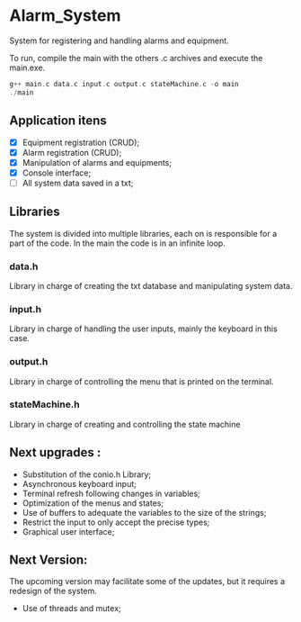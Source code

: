# Alarm_System
System for registering and handling alarms and equipment.

To run, compile the main with the others .c archives and execute the main.exe.
```c
g++ main.c data.c input.c output.c stateMachine.c -o main
./main
```
## Application itens
- [X] Equipment registration (CRUD);
- [X] Alarm registration (CRUD);
- [X] Manipulation of alarms and equipments;
- [X] Console interface;
- [ ] All system data saved in a txt;

## Libraries
The system is divided into multiple libraries, each on is responsible for a part of the code. In the main the code is in an infinite loop.

### data.h 
Library in charge of creating the txt database and manipulating system data.

### input.h
Library in charge of handling the user inputs, mainly the keyboard in this case.

### output.h
Library in charge of controlling the menu that is printed on the terminal.

### stateMachine.h
Library in charge of creating and controlling the state machine

## Next upgrades :
* Substitution of the conio.h Library;
* Asynchronous keyboard input;
* Terminal refresh following changes in variables;
* Optimization of the menus and states;
* Use of buffers to adequate the variables to the size of the strings;
* Restrict the input to only accept the precise types; 
* Graphical user interface;

## Next Version:
The upcoming version may facilitate some of the updates, but it requires a redesign of the system.
* Use of threads and mutex;      

